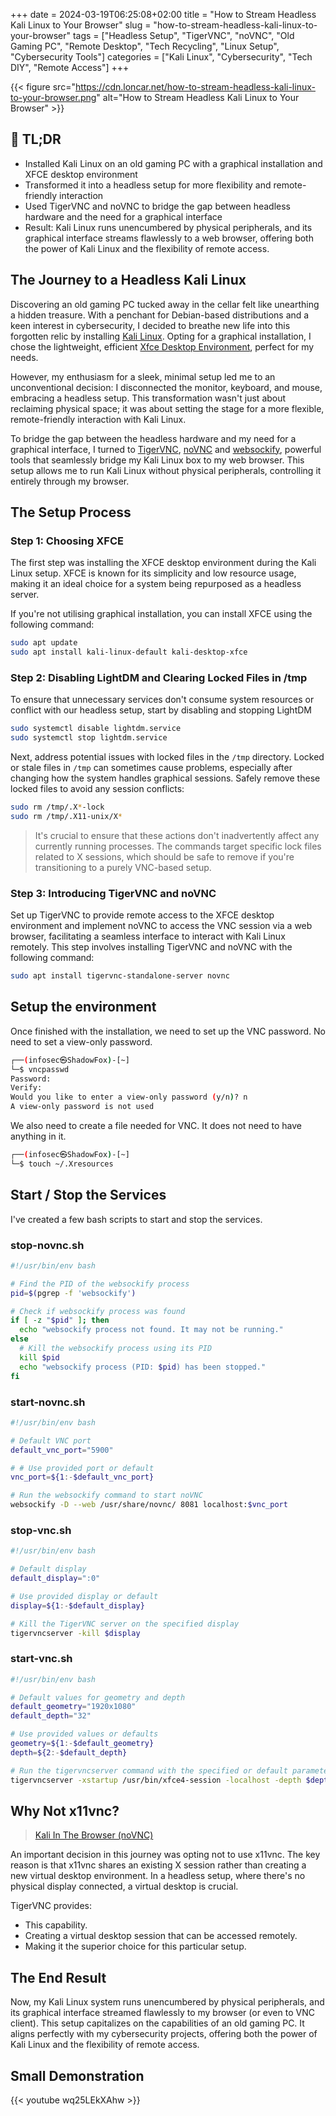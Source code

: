 +++
date = 2024-03-19T06:25:08+02:00
title = "How to Stream Headless Kali Linux to Your Browser"
slug = "how-to-stream-headless-kali-linux-to-your-browser"
tags = ["Headless Setup", "TigerVNC", "noVNC", "Old Gaming PC", "Remote Desktop", "Tech Recycling", "Linux Setup", "Cybersecurity Tools"]
categories = ["Kali Linux", "Cybersecurity", "Tech DIY", "Remote Access"]
+++

{{< figure src="https://cdn.loncar.net/how-to-stream-headless-kali-linux-to-your-browser.png" alt="How to Stream Headless Kali Linux to Your Browser" >}}

## 🔄 TL;DR

* Installed Kali Linux on an old gaming PC with a graphical installation and XFCE desktop environment
* Transformed it into a headless setup for more flexibility and remote-friendly interaction
* Used TigerVNC and noVNC to bridge the gap between headless hardware and the need for a graphical interface
* Result: Kali Linux runs unencumbered by physical peripherals, and its graphical interface streams flawlessly to a web browser, offering both the power of Kali Linux and the flexibility of remote access.

## The Journey to a Headless Kali Linux

Discovering an old gaming PC tucked away in the cellar felt like unearthing a hidden treasure. With a penchant for Debian-based distributions and a keen interest in cybersecurity, I decided to breathe new life into this forgotten relic by installing [Kali Linux](https://www.kali.org/). Opting for a graphical installation, I chose the lightweight, efficient [Xfce Desktop Environment](https://xfce.org/), perfect for my needs.

However, my enthusiasm for a sleek, minimal setup led me to an unconventional decision: I disconnected the monitor, keyboard, and mouse, embracing a headless setup. This transformation wasn't just about reclaiming physical space; it was about setting the stage for a more
flexible, remote-friendly interaction with Kali Linux.

To bridge the gap between the headless hardware and my need for a graphical interface, I turned to [TigerVNC](https://tigervnc.org/), [noVNC](https://novnc.com/) and [websockify](https://github.com/novnc/websockify), powerful tools that seamlessly bridge my Kali Linux box to my web browser. This setup allows me to run Kali Linux without physical peripherals, controlling it entirely through my browser.

## The Setup Process

### Step 1: Choosing XFCE

The first step was installing the XFCE desktop environment during the Kali Linux setup. XFCE is known for its simplicity and low resource usage, making it an ideal choice for a system being repurposed as a headless server.

If you're not utilising graphical installation, you can install XFCE using the following command:

```bash
sudo apt update
sudo apt install kali-linux-default kali-desktop-xfce
```
### Step 2: Disabling LightDM and Clearing Locked Files in /tmp

To ensure that unnecessary services don't consume system resources or conflict with our headless setup, start by disabling and stopping LightDM

```bash
sudo systemctl disable lightdm.service
sudo systemctl stop lightdm.service
```

Next, address potential issues with locked files in the `/tmp` directory. Locked or stale files in `/tmp` can sometimes cause problems, especially after changing how the system handles graphical sessions. Safely remove these locked files to avoid any session conflicts:

```bash
sudo rm /tmp/.X*-lock
sudo rm /tmp/.X11-unix/X*
```

> It's crucial to ensure that these actions don't inadvertently affect any currently running processes. The commands target specific lock files related to X sessions, which should be safe to remove if you're transitioning to a purely VNC-based setup.

### Step 3: Introducing TigerVNC and noVNC

Set up TigerVNC to provide remote access to the XFCE desktop environment and implement noVNC to access the VNC session via a web browser, facilitating a seamless interface to interact with Kali Linux remotely. This step involves installing TigerVNC and noVNC with the following command:

```bash
sudo apt install tigervnc-standalone-server novnc
```

## Setup the environment

Once finished with the installation, we need to set up the VNC password. No need to set a view-only password.

```bash
┌──(infosec㉿ShadowFox)-[~]
└─$ vncpasswd
Password:
Verify:
Would you like to enter a view-only password (y/n)? n
A view-only password is not used
```

We also need to create a file needed for VNC. It does not need to have anything in it.

```bash
┌──(infosec㉿ShadowFox)-[~]
└─$ touch ~/.Xresources
```

## Start / Stop the Services

I've created a few bash scripts to start and stop the services.

### stop-novnc.sh

```bash
#!/usr/bin/env bash

# Find the PID of the websockify process
pid=$(pgrep -f 'websockify')

# Check if websockify process was found
if [ -z "$pid" ]; then
  echo "websockify process not found. It may not be running."
else
  # Kill the websockify process using its PID
  kill $pid
  echo "websockify process (PID: $pid) has been stopped."
fi
```

### start-novnc.sh

```bash
#!/usr/bin/env bash

# Default VNC port
default_vnc_port="5900"

# # Use provided port or default
vnc_port=${1:-$default_vnc_port}

# Run the websockify command to start noVNC
websockify -D --web /usr/share/novnc/ 8081 localhost:$vnc_port
```

### stop-vnc.sh

```bash
#!/usr/bin/env bash

# Default display
default_display=":0"

# Use provided display or default
display=${1:-$default_display}

# Kill the TigerVNC server on the specified display
tigervncserver -kill $display
```

### start-vnc.sh

```bash
#!/usr/bin/env bash

# Default values for geometry and depth
default_geometry="1920x1080"
default_depth="32"

# Use provided values or defaults
geometry=${1:-$default_geometry}
depth=${2:-$default_depth}

# Run the tigervncserver command with the specified or default parameters
tigervncserver -xstartup /usr/bin/xfce4-session -localhost -depth $depth -geometry $geometry -display :0
```

## Why Not x11vnc?

> [Kali In The Browser (noVNC)](https://www.kali.org/docs/general-use/novnc-kali-in-browser/)

An important decision in this journey was opting not to use x11vnc. The key reason is that x11vnc shares an existing X session rather than creating a new virtual desktop environment. In a headless setup, where there's no physical display connected, a virtual desktop is crucial.

TigerVNC provides:

* This capability.
* Creating a virtual desktop session that can be accessed remotely.
* Making it the superior choice for this particular setup.

## The End Result

Now, my Kali Linux system runs unencumbered by physical peripherals, and its graphical interface streamed flawlessly to my browser (or even to VNC client). This setup capitalizes on the capabilities of an old gaming PC. It aligns perfectly with my cybersecurity projects, offering both the power of Kali Linux and the flexibility of remote access.

## Small Demonstration

{{< youtube wq25LEkXAhw >}}
